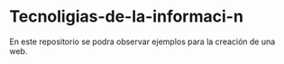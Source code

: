 # Tecnoligias-de-la-informaci-n
En este repositorio se podra observar ejemplos para la creación de una web.
